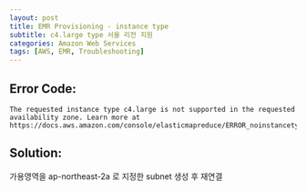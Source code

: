 ```yaml
---
layout: post
title: EMR Provisioning - instance type
subtitle: c4.large type 서울 리전 지원
categories: Amazon Web Services
tags: [AWS, EMR, Troubleshooting]
---
```


## Error Code:
```
The requested instance type c4.large is not supported in the requested availability zone. Learn more at https://docs.aws.amazon.com/console/elasticmapreduce/ERROR_noinstancetype
```

## Solution:
가용영역을 ap-northeast-2a 로 지정한 subnet 생성 후 재연결
